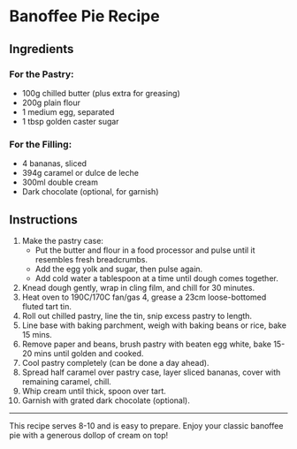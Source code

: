 # Banoffee Pie Recipe

## Ingredients
### For the Pastry:
- 100g chilled butter (plus extra for greasing)
- 200g plain flour
- 1 medium egg, separated
- 1 tbsp golden caster sugar

### For the Filling:
- 4 bananas, sliced
- 394g caramel or dulce de leche
- 300ml double cream
- Dark chocolate (optional, for garnish)

## Instructions

1. Make the pastry case:
   - Put the butter and flour in a food processor and pulse until it resembles fresh breadcrumbs.
   - Add the egg yolk and sugar, then pulse again.
   - Add cold water a tablespoon at a time until dough comes together.
2. Knead dough gently, wrap in cling film, and chill for 30 minutes.
3. Heat oven to 190C/170C fan/gas 4, grease a 23cm loose-bottomed fluted tart tin.
4. Roll out chilled pastry, line the tin, snip excess pastry to length.
5. Line base with baking parchment, weigh with baking beans or rice, bake 15 mins.
6. Remove paper and beans, brush pastry with beaten egg white, bake 15-20 mins until golden and cooked.
7. Cool pastry completely (can be done a day ahead).
8. Spread half caramel over pastry case, layer sliced bananas, cover with remaining caramel, chill.
9. Whip cream until thick, spoon over tart.
10. Garnish with grated dark chocolate (optional).

---

This recipe serves 8-10 and is easy to prepare. Enjoy your classic banoffee pie with a generous dollop of cream on top!